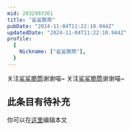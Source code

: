 ```yaml
---
mid: 2032993361
title: "鲨鲨脆筒"
pubDate: "2024-11-04T11:22:10.944Z"
updatedDate: "2024-11-04T11:22:10.944Z"
profile:
  {
    Nickname: ["鲨鲨脆筒"],
  }
---
```


关注[鲨鲨脆筒](https://space.bilibili.com/2032993361)谢谢喵~ 关注[鲨鲨脆筒](https://space.bilibili.com/2032993361)谢谢喵~

## 此条目有待补充
你可以在[这里](https://github.com/Yuhanawa/VTuber.ICU-Content/edit/master/v/鲨鲨脆筒/index.md)编辑本文
